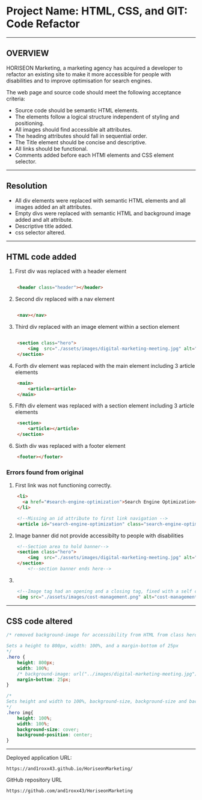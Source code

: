 # Project Name: HTML, CSS, and GIT: Code Refactor
___
## OVERVIEW

HORISEON Marketing, a marketing agency has acquired a developer to refactor an existing site to make it more accessible for people with disabilities and to improve optimisation for search engines.

The web page and source code should meet the following acceptance criteria:

- Source code should be semantic HTML elements.
- The elements follow a logical structure independent of styling and positioning.
- All images should find accessible alt attributes.
- The heading attributes should fall in sequential order.
- The Title element should be concise and descriptive.
- All links should be functional.
- Comments added before each HTMl elements and CSS element selector.


___
## Resolution 

- All div elements were replaced with semantic HTML elements and all images added an alt attributes.
- Empty divs were replaced with semantic HTML and background image added and alt attribute.
- Descriptive title added.
- css selector altered.
___
## HTML code added

1. First div was replaced with a header element
```html

    <header class="header"></header>
```  

2. Second div replaced with a nav element
```html

    <nav></nav>
```  

3. Third div replaced with an image element within a section element 
```html

    <section class="hero">
        <img  src="./assets/images/digital-marketing-meeting.jpg" alt="page banner">
    </section>
```  

4. Forth div element was replaced with the main element including 3 article elements

```html
    <main>
        <article><article>
    </main>
```

5. Fifth div element was replaced with a section element including 3 article elements

```html
    <section>
        <article></article>
    </section>

```

6. Sixth div was replaced with a footer element

```html
    <footer></footer>
```

### Errors found from original

1. First link was not functioning correctly.

```html
    <li>
      <a href="#search-engine-optimization">Search Engine Optimization</a>
    </li>

    <!--Missing an id attribute to first link navigation -->
    <article id="search-engine-optimization" class="search-engine-optimization">
```

2. Image banner did not provide accessibilty to people with disabilities

```html
    <!--Section area to hold banner-->
    <section class="hero">
        <img  src="./assets/images/digital-marketing-meeting.jpg" alt="page banner">
    </section>
        <!--section banner ends here-->
```

3. 
```html
    <!--Image tag had an opening and a closing tag, fixed with a self closing tag-->
    <img src="./assets/images/cost-management.png" alt="cost-management logo" />
```

___

## CSS code altered

```css
/* removed background-image for accessibility from HTML from class hero.

Sets a height to 800px, width: 100%, and a margin-bottom of 25px 
*/
.hero {
    height: 800px;
    width: 100%;
    /* background-image: url("../images/digital-marketing-meeting.jpg"); */
    margin-bottom: 25px;
}

/* 
Sets height and width to 100%, background-size, background-size and background-position
*/
.hero img{
    height: 100%;
    width: 100%;
    background-size: cover;
    background-position: center;
}
```

___

Deployed application URL:

```
https://and1roxx43.github.io/HoriseonMarketing/
```
GitHub repository URL

```
https://github.com/and1roxx43/HoriseonMarketing
```
